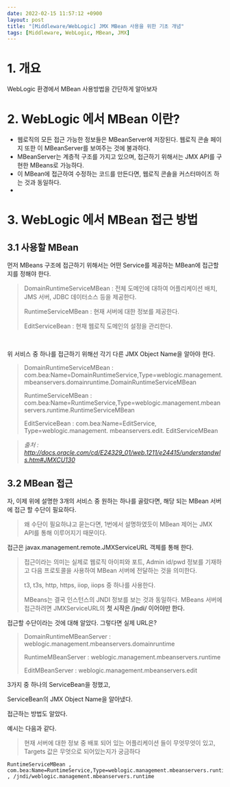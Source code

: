 ```yaml
---
date: 2022-02-15 11:57:12 +0900
layout: post
title: "[Middleware/WebLogic] JMX MBean 사용을 위한 기초 개념"
tags: [Middleware, WebLogic, MBean, JMX]
---
```


# 1. 개요

WebLogic 환경에서 MBean 사용방법을 간단하게 알아보자



# 2. WebLogic 에서 MBean 이란?

- 웹로직의 모든 접근 가능한 정보들은 MBeanServer에 저장된다. 웹로직 콘솔 페이지 또한 이 MBeanServer를 보여주는 것에 불과하다.
- MBeanServer는 계층적 구조를 가지고 있으며, 접근하기 위해서는 JMX API를 구현한 MBeans로 가능하다.
- 이 MBean에 접근하여 수정하는 코드를 만든다면, 웹로직 콘솔을 커스터마이즈 하는 것과 동일하다.
- 

# 3. WebLogic 에서 MBean 접근 방법

## 3.1 사용할 MBean

먼저 MBeans 구조에 접근하기 위해서는 어떤 Service를 제공하는 MBean에 접근할지를 정해야 한다.

>  DomainRuntimeServiceMBean : 전체 도메인에 대하여 어플리케이션 배치, JMS 서버, JDBC 데이터소스 등을 제공한다.
>
> RuntimeServiceMBean : 현재 서버에 대한 정보를 제공한다.
>
> EditServiceBean : 현재 웹로직 도메인의 설정을 관리한다.
<br>

위 서비스 중 하나를 접근하기 위해선 각기 다른 JMX Object Name을 알아야 한다.

>  DomainRuntimeServiceMBean : com.bea:Name=DomainRuntimeService,Type=weblogic.management.mbeanservers.domainruntime.DomainRuntimeServiceMBean
>
> RuntimeServiceMBean : com.bea:Name=RuntimeService,Type=weblogic.management.mbeanservers.runtime.RuntimeServiceMBean
>
> EditServiceBean : com.bea:Name=EditService, Type=weblogic.management. mbeanservers.edit. EditServiceMBean

> _출처 : http://docs.oracle.com/cd/E24329_01/web.1211/e24415/understandwls.htm#JMXCU130_



## 3.2 MBean 접근

자, 이제 위에 설명한 3개의 서비스 중 원하는 하나를 골랐다면, 해당 되는 MBean 서버에 접근 할 수단이 필요하다.

> 왜 수단이 필요하냐고 묻는다면, 1번에서 설명하였듯이 MBean 제어는 JMX API를 통해 이루어지기 때문이다.



접근은 javax.management.remote.JMXServiceURL 객체를 통해 한다.

> 접근이라는 의미는 실제로 웹로직 아이피와 포트, Admin id/pwd 정보를 기재하고 다음 프로토콜을 사용하여 MBean 서버에 전달하는 것을 의미한다.
>
> t3, t3s, http, https, iiop, iiops 중 하나를 사용한다.
>
> MBeans는 결국 인스턴스의 JNDI 정보를 보는 것과 동일하다. MBeans 서버에 접근하려면 JMXServiceURL의 **첫 시작은 /jndi/ 이어야만 한다.**


접근할 수단이라는 것에 대해 알았다. 그렇다면 실제 URL은?

> DomainRuntimeMBeanServer : weblogic.management.mbeanservers.domainruntime
>
> RuntimeMBeanServer : weblogic.management.mbeanservers.runtime
>
> EditMBeanServer : weblogic.management.mbeanservers.edit



3가지 중 하나의 ServiceBean을 정했고,

ServiceBean의 JMX Object Name을 알아냈다.

접근하는 방법도 알았다.

예시는 다음과 같다.

> 현재 서버에 대한 정보 중 배포 되어 있는 어플리케이션 들이 무엇무엇이 있고, Targets 값은 무엇으로 되어있는지가 궁금하다

```
RuntimeServiceMBean , com.bea:Name=RuntimeService,Type=weblogic.management.mbeanservers.runtime.RuntimeServiceMBean , /jndi/weblogic.management.mbeanservers.runtime
```
